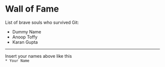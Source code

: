 # Wall of Fame

List of brave souls who survived Git:
* Dummy Name
* Anoop Toffy
* Karan Gupta
---
Insert your names above like this\
`* Your Name`
